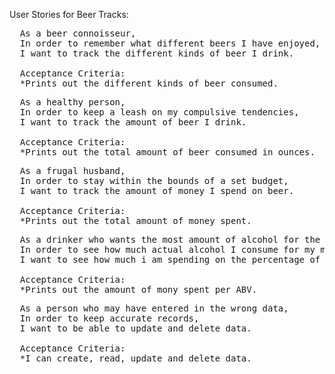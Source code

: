 User Stories for Beer Tracks:
<pre>
  As a beer connoisseur,
  In order to remember what different beers I have enjoyed,
  I want to track the different kinds of beer I drink.
 
  Acceptance Criteria:
  *Prints out the different kinds of beer consumed.
</pre>

<pre>
  As a healthy person,
  In order to keep a leash on my compulsive tendencies,
  I want to track the amount of beer I drink.
 
  Acceptance Criteria:
  *Prints out the total amount of beer consumed in ounces.
</pre>

<pre>
  As a frugal husband,
  In order to stay within the bounds of a set budget,
  I want to track the amount of money I spend on beer.
 
  Acceptance Criteria:
  *Prints out the total amount of money spent.
</pre>

<pre>
  As a drinker who wants the most amount of alcohol for the buck,
  In order to see how much actual alcohol I consume for my money,
  I want to see how much i am spending on the percentage of alcohol in the beer.
 
  Acceptance Criteria:
  *Prints out the amount of mony spent per ABV.
</pre>

<pre>
  As a person who may have entered in the wrong data,
  In order to keep accurate records,
  I want to be able to update and delete data.
 
  Acceptance Criteria:
  *I can create, read, update and delete data.
</pre>





 

